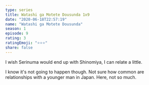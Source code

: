 ```yaml
--- 
type: series 
title: Watashi ga Motete Dousunda 1x9 
date: "2020-06-18T22:57:19" 
name: "Watashi ga Motete Dousunda" 
season: 1 
episode: 9 
rating: 3 
ratingEmoji: "⭐️⭐️⭐️" 
share: false 
---
```


I wish Serinuma would end up with Shinomiya, I can relate a little.

I know it's not going to happen though. Not sure how common are relationships with a younger man in Japan. Here, not so much.

